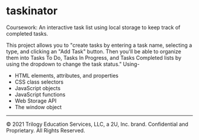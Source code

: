 # taskinator

Coursework: An interactive task list using local storage to keep track of completed tasks.

This project allows you to "create tasks by entering a task name, selecting a type, and clicking an "Add Task" button. Then you'll be able to organize them into Tasks To Do, Tasks In Progress, and Tasks Completed lists by using the dropdown to change the task status."
Using-

- HTML elements, attributes, and properties
- CSS class selectors
- JavaScript objects
- JavaScript functions
- Web Storage API
- The window object

---

© 2021 Trilogy Education Services, LLC, a 2U, Inc. brand. Confidential and Proprietary. All Rights Reserved.
